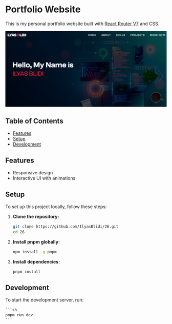 # Portfolio Website

This is my personal portfolio website built with [React Router V7](https://reactrouter.com/) and CSS.

![Portfolio Screenshot](public/overview.png)

## Table of Contents

- [Features](#features)
- [Setup](#setup)
- [Development](#development)

## Features

- Responsive design
- Interactive UI with animations

## Setup

To set up this project locally, follow these steps:

1. **Clone the repository:**

    ```sh
    git clone https://github.com/IlyasBlidi/26.git
    cd 26
    ```

2. **Install pnpm globally:**

    ```sh
    npm install -g pnpm
    ```

4. **Install dependencies:**

    ```sh
    pnpm install
    ```

## Development

To start the development server, run:

    ```sh
    pnpm run dev
    ```
